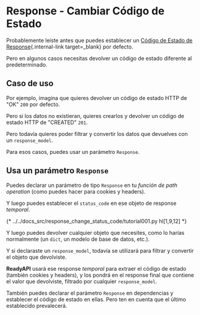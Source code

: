 # Response - Cambiar Código de Estado

Probablemente leíste antes que puedes establecer un [Código de Estado de Response](../tutorial/response-status-code.md){.internal-link target=_blank} por defecto.

Pero en algunos casos necesitas devolver un código de estado diferente al predeterminado.

## Caso de uso

Por ejemplo, imagina que quieres devolver un código de estado HTTP de "OK" `200` por defecto.

Pero si los datos no existieran, quieres crearlos y devolver un código de estado HTTP de "CREATED" `201`.

Pero todavía quieres poder filtrar y convertir los datos que devuelves con un `response_model`.

Para esos casos, puedes usar un parámetro `Response`.

## Usa un parámetro `Response`

Puedes declarar un parámetro de tipo `Response` en tu *función de path operation* (como puedes hacer para cookies y headers).

Y luego puedes establecer el `status_code` en ese objeto de response *temporal*.

{* ../../docs_src/response_change_status_code/tutorial001.py hl[1,9,12] *}

Y luego puedes devolver cualquier objeto que necesites, como lo harías normalmente (un `dict`, un modelo de base de datos, etc.).

Y si declaraste un `response_model`, todavía se utilizará para filtrar y convertir el objeto que devolviste.

**ReadyAPI** usará ese response *temporal* para extraer el código de estado (también cookies y headers), y los pondrá en el response final que contiene el valor que devolviste, filtrado por cualquier `response_model`.

También puedes declarar el parámetro `Response` en dependencias y establecer el código de estado en ellas. Pero ten en cuenta que el último establecido prevalecerá.
